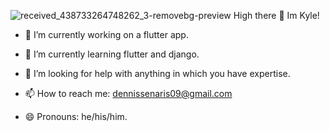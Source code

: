 ![received_438733264748262_3-removebg-preview](https://user-images.githubusercontent.com/97393306/184465232-5522f6c2-1ea3-4dbf-9273-542387b85a84.png)
High there 👋 Im Kyle!






- 🔭 I’m currently working on a flutter app.
- 🌱 I’m currently learning flutter and django.

- 🤔 I’m looking for help with anything in which you have expertise.

- 📫 How to reach me: dennissenaris09@gmail.com
- 😄 Pronouns: he/his/him.
